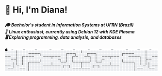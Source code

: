 <h1 align="left">👋 Hi, I'm Diana!</h1>

###

<h5 align="left">🎓 Bachelor's student in Information Systems at UFRN (Brazil)  <br>🐧 Linux enthusiast, currently using Debian 12 with KDE Plasma  <br>🖥️ Exploring programming, data analysis, and databases</h5>

###

<picture>
  <source media="(prefers-color-scheme: dark)" srcset="https://raw.githubusercontent.com/rodriguesdiana/rodriguesdiana/output/pacman-contribution-graph-dark.svg">
  <source media="(prefers-color-scheme: light)" srcset="https://raw.githubusercontent.com/rodriguesdiana/rodriguesdiana/output/pacman-contribution-graph.svg">
  <img alt="pacman contribution graph" src="https://raw.githubusercontent.com/rodriguesdiana/rodriguesdiana/output/pacman-contribution-graph.svg">
</picture>

###
